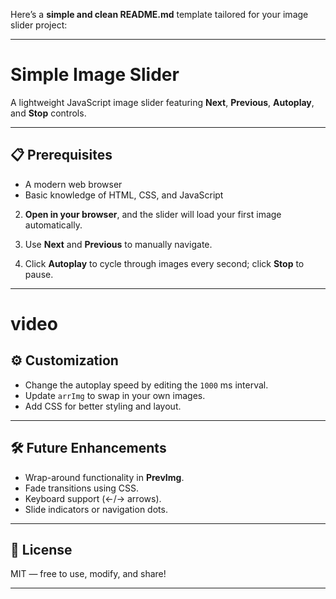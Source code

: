 Here’s a **simple and clean README.md** template tailored for your image slider project:

---

# Simple Image Slider

A lightweight JavaScript image slider featuring **Next**, **Previous**, **Autoplay**, and **Stop** controls.

---

## 📋 Prerequisites

* A modern web browser
* Basic knowledge of HTML, CSS, and JavaScript


2. **Open in your browser**, and the slider will load your first image automatically.

3. Use **Next** and **Previous** to manually navigate.

4. Click **Autoplay** to cycle through images every second; click **Stop** to pause.

---

# video 









## ⚙️ Customization

* Change the autoplay speed by editing the `1000` ms interval.
* Update `arrImg` to swap in your own images.
* Add CSS for better styling and layout.

---

## 🛠️ Future Enhancements

* Wrap-around functionality in **PrevImg**.
* Fade transitions using CSS.
* Keyboard support (←/→ arrows).
* Slide indicators or navigation dots.

---

## 📄 License

MIT — free to use, modify, and share!

---
